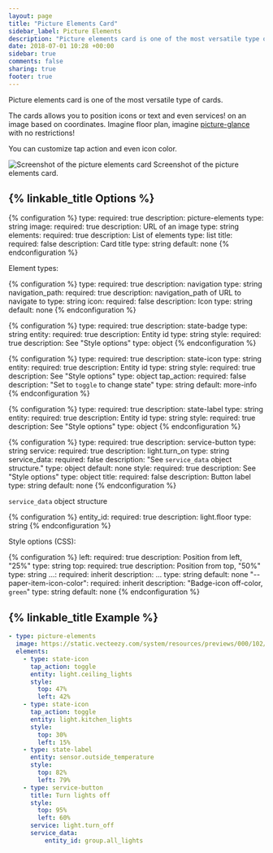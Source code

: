 ```yaml
---
layout: page
title: "Picture Elements Card"
sidebar_label: Picture Elements
description: "Picture elements card is one of the most versatile type of cards"
date: 2018-07-01 10:28 +00:00
sidebar: true
comments: false
sharing: true
footer: true
---
```


Picture elements card is one of the most versatile type of cards.

The cards allows you to position icons or text and even services! on an image based on coordinates. Imagine floor plan, imagine [picture-glance](/lovelace/picture-glance/) with no restrictions!

You can customize tap action and even icon color.

<p class='img'>
<img src='/images/lovelace/lovelace_picture_elements.gif' alt='Screenshot of the picture elements card'>
Screenshot of the picture elements card.
</p>

## {% linkable_title Options %}

{% configuration %}
type:
  required: true
  description: picture-elements
  type: string
image:
  required: true
  description: URL of an image
  type: string
elements:
  required: true
  description: List of elements
  type: list
title:
  required: false
  description: Card title
  type: string
  default: none
{% endconfiguration %}

Element types:

{% configuration %}
type:
  required: true
  description: navigation
  type: string
navigation_path:
  required: true
  description: navigation_path of URL to navigate to
  type: string
icon:
  required: false
  description: Icon
  type: string
  default: none
{% endconfiguration %}

{% configuration %}
type:
  required: true
  description: state-badge
  type: string
entity:
  required: true
  description: Entity id
  type: string
style:
  required: true
  description: See "Style options"
  type: object
{% endconfiguration %}

{% configuration %}
type:
  required: true
  description: state-icon
  type: string
entity:
  required: true
  description: Entity id
  type: string
style:
  required: true
  description: See "Style options"
  type: object
tap_action:
  required: false
  description: "Set to `toggle` to change state"
  type: string
  default: more-info
{% endconfiguration %}

{% configuration %}
type:
  required: true
  description: state-label
  type: string
entity:
  required: true
  description: Entity id
  type: string
style:
  required: true
  description: See "Style options"
  type: object
{% endconfiguration %}

{% configuration %}
type:
  required: true
  description: service-button
  type: string
service:
  required: true
  description: light.turn_on
  type: string
service_data:
  required: false
  description: "See `service_data` object structure."
  type: object
  default: none
style:
  required: true
  description: See "Style options"
  type: object
title:
  required: false
  description: Button label
  type: string
  default: none
{% endconfiguration %}

`service_data` object structure

{% configuration %}
entity_id:
  required: true
  description: light.floor
  type: string
{% endconfiguration %}

Style options (CSS):

{% configuration %}
left:
  required: true
  description: Position from left, "25%"
  type: string
top:
  required: true
  description: Position from top, "50%"
  type: string
...:
  required: inherit
  description: ...
  type: string
  default: none
"--paper-item-icon-color":
  required: inherit
  description: "Badge-icon off-color, `green`"
  type: string
  default: none
{% endconfiguration %}

## {% linkable_title Example %}

```yaml
- type: picture-elements
  image: https://static.vecteezy.com/system/resources/previews/000/102/594/large_2x/free-floor-plan-vector.jpg
  elements:
    - type: state-icon
      tap_action: toggle
      entity: light.ceiling_lights
      style:
        top: 47%
        left: 42%
    - type: state-icon
      tap_action: toggle
      entity: light.kitchen_lights
      style:
        top: 30%
        left: 15%
    - type: state-label
      entity: sensor.outside_temperature
      style:
        top: 82%
        left: 79%
    - type: service-button
      title: Turn lights off
      style:
        top: 95%
        left: 60%
      service: light.turn_off
      service_data:
          entity_id: group.all_lights
```
